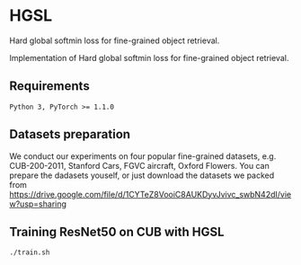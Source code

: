 # HGSL
Hard global softmin loss for fine-grained object retrieval.

Implementation of Hard global softmin loss for fine-grained object retrieval.

## Requirements
```
Python 3, PyTorch >= 1.1.0
```

## Datasets preparation

We conduct our experiments on four popular fine-grained datasets, e.g. CUB-200-2011, Stanford Cars, FGVC aircraft, Oxford Flowers.
You can prepare the dadasets youself, or just download the datasets we packed from https://drive.google.com/file/d/1CYTeZ8VooiC8AUKDyvJvivc_swbN42dI/view?usp=sharing

## Training ResNet50 on CUB with HGSL

```
./train.sh
```

